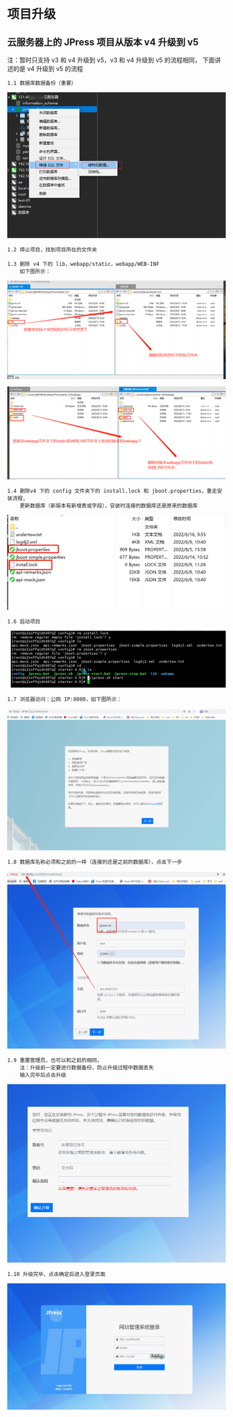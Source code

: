 # 项目升级

## 云服务器上的 JPress 项目从版本 v4 升级到 v5
注：暂时只支持 v3 和 v4 升级到 v5，v3 和 v4 升级到 v5 的流程相同，
下面讲述的是 v4 升级到 v5 的流程

    1.1 数据库数据备份（重要）

![](project_transfer_img/img_1.png)

    1.2 停止项目，找到项目所在的文件夹

    1.3 删除 v4 下的 lib，webapp/static，webapp/WEB-INF
        如下图所示：
![](project_upgrade/img.png)

![](project_upgrade/img_1.png)


    1.4 删除v4 下的 config 文件夹下的 install.lock 和 jboot.properties，重走安装流程，
        更新数据库（新版本有新增表或字段），安装时连接的数据库还是原来的数据库

![](project_upgrade/img_6.png)

    1.6 启动项目

![](project_upgrade/img_3.png)

    1.7 浏览器访问：公网 IP:8080，如下图所示：

![](project_upgrade/img_4.png)

    1.8 数据库名称必须和之前的一样（连接的还是之前的数据库），点击下一步

![](project_upgrade/img_2.png)

    1.9 重置管理员，也可以和之前的相同，
        注：升级前一定要进行数据备份，防止升级过程中数据丢失
        输入完毕后点击升级

![](project_upgrade/img_7.png)

    1.10 升级完毕，点击确定后进入登录页面

![](project_upgrade/img_8.png)